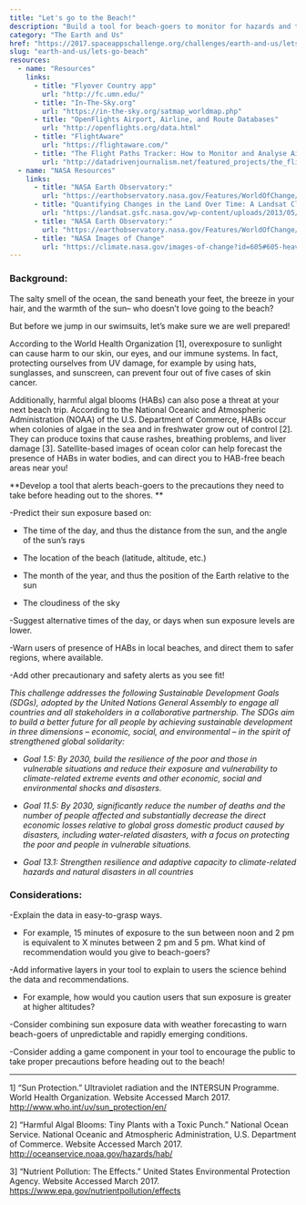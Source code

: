```yaml
---
title: "Let's go to the Beach!"
description: "Build a tool for beach-goers to monitor for hazards and to alert them of precautionary measures for protection on their swim- and surf-filled adventures!"
category: "The Earth and Us"
href: "https://2017.spaceappschallenge.org/challenges/earth-and-us/lets-go-beach"
slug: "earth-and-us/lets-go-beach"
resources: 
  - name: "Resources"
    links: 
      - title: "Flyover Country app"
        url: "http://fc.umn.edu/" 
      - title: "In-The-Sky.org"
        url: "https://in-the-sky.org/satmap_worldmap.php" 
      - title: "OpenFlights Airport, Airline, and Route Databases"
        url: "http://openflights.org/data.html" 
      - title: "FlightAware"
        url: "https://flightaware.com/" 
      - title: "The Flight Paths Tracker: How to Monitor and Analyse Air Traffic Above Individual Locations"
        url: "http://datadrivenjournalism.net/featured_projects/the_flight_paths_tracker_how_to_monitor_and_analyse_air_traffic" 
  - name: "NASA Resources"
    links: 
      - title: "NASA Earth Observatory:"
        url: "https://earthobservatory.nasa.gov/Features/WorldOfChange/" 
      - title: "Quantifying Changes in the Land Over Time: A Landsat Classroom Activity"
        url: "https://landsat.gsfc.nasa.gov/wp-content/uploads/2013/05/Landsat_QuantifyChanges.pdf" 
      - title: "NASA Earth Observatory:"
        url: "https://earthobservatory.nasa.gov/Features/WorldOfChange/cape_cod.php" 
      - title: "NASA Images of Change"
        url: "https://climate.nasa.gov/images-of-change?id=605#605-heavy-rains-flood-peru" 
---
```


### **Background:**

The salty smell of the ocean, the sand beneath your feet, the breeze in your
hair, and the warmth of the sun– who doesn’t love going to the beach?

But before we jump in our swimsuits, let’s make sure we are well prepared!

According to the World Health Organization [1], overexposure to sunlight can
cause harm to our skin, our eyes, and our immune systems. In fact, protecting
ourselves from UV damage, for example by using hats, sunglasses, and
sunscreen, can prevent four out of five cases of skin cancer.

Additionally, harmful algal blooms (HABs) can also pose a threat at your next
beach trip. According to the National Oceanic and Atmospheric Administration
(NOAA) of the U.S. Department of Commerce, HABs occur when colonies of algae
in the sea and in freshwater grow out of control [2]. They can produce toxins
that cause rashes, breathing problems, and liver damage [3]. Satellite-based
images of ocean color can help forecast the presence of HABs in water bodies,
and can direct you to HAB-free beach areas near you!

**Develop a tool that alerts beach-goers to the precautions they need to take before heading out to the shores. **

-Predict their sun exposure based on: 

  * The time of the day, and thus the distance from the sun, and the angle of the sun’s rays  

  * The location of the beach (latitude, altitude, etc.)  

  * The month of the year, and thus the position of the Earth relative to the sun  

  * The cloudiness of the sky  

-Suggest alternative times of the day, or days when sun exposure levels are lower.

-Warn users of presence of HABs in local beaches, and direct them to safer regions, where available.

-Add other precautionary and safety alerts as you see fit!

_This challenge addresses the following Sustainable Development Goals (SDGs),
adopted by the United Nations General Assembly to engage all countries and all
stakeholders in a collaborative partnership. The SDGs aim to build a better
future for all people by achieving sustainable development in three dimensions
– economic, social, and environmental – in the spirit of strengthened global
solidarity:_

  * _Goal 1.5: By 2030, build the resilience of the poor and those in vulnerable situations and reduce their exposure and vulnerability to climate-related extreme events and other economic, social and environmental shocks and disasters._

  * _Goal 11.5: By 2030, significantly reduce the number of deaths and the number of people affected and substantially decrease the direct economic losses relative to global gross domestic product caused by disasters, including water-related disasters, with a focus on protecting the poor and people in vulnerable situations._

  * _Goal 13.1: Strengthen resilience and adaptive capacity to climate-related hazards and natural disasters in all countries_

### **Considerations:**

-Explain the data in easy-to-grasp ways.

  * For example, 15 minutes of exposure to the sun between noon and 2 pm is equivalent to X minutes between 2 pm and 5 pm. What kind of recommendation would you give to beach-goers?  

-Add informative layers in your tool to explain to users the science behind the data and recommendations. 

  * For example, how would you caution users that sun exposure is greater at higher altitudes?   

-Consider combining sun exposure data with weather forecasting to warn beach-goers of unpredictable and rapidly emerging conditions.

-Consider adding a game component in your tool to encourage the public to take proper precautions before heading out to the beach!

* * *

1] “Sun Protection.” Ultraviolet radiation and the INTERSUN Programme. World
Health Organization. Website Accessed March 2017.
http://www.who.int/uv/sun_protection/en/

2] “Harmful Algal Blooms: Tiny Plants with a Toxic Punch.” National Ocean
Service. National Oceanic and Atmospheric Administration, U.S. Department of
Commerce. Website Accessed March 2017.
http://oceanservice.noaa.gov/hazards/hab/

3] “Nutrient Pollution: The Effects.” United States Environmental Protection
Agency. Website Accessed March 2017.
https://www.epa.gov/nutrientpollution/effects


